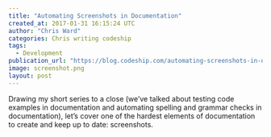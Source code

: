```yaml
---
title: "Automating Screenshots in Documentation"
created_at: 2017-01-31 16:15:24 UTC
author: "Chris Ward"
categories: Chris writing codeship
tags: 
  - Development
publication_url: "https://blog.codeship.com/automating-screenshots-in-documentation/"
image: screenshot.png
layout: post
---
```

Drawing my short series to a close (we’ve talked about testing code examples in documentation and automating spelling and grammar checks in documentation), let’s cover one of the hardest elements of documentation to create and keep up to date: screenshots.

